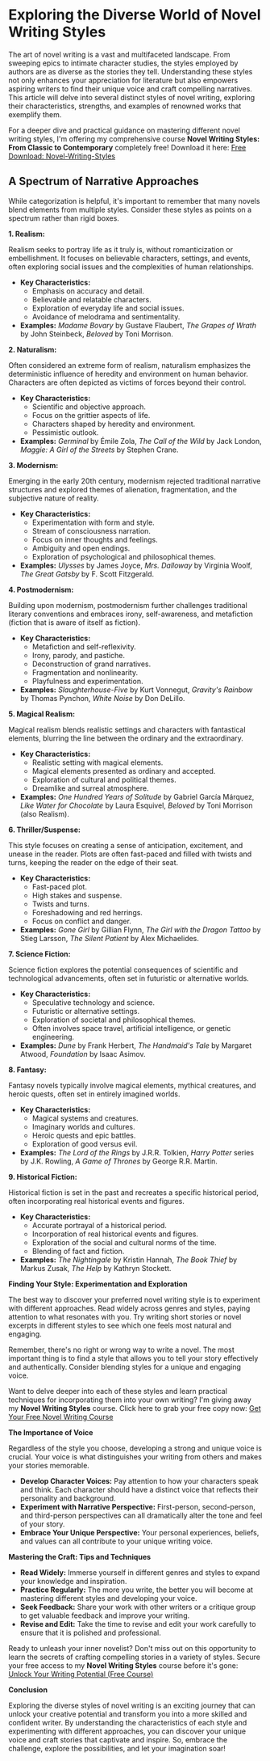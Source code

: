# Exploring the Diverse World of Novel Writing Styles

The art of novel writing is a vast and multifaceted landscape. From sweeping epics to intimate character studies, the styles employed by authors are as diverse as the stories they tell. Understanding these styles not only enhances your appreciation for literature but also empowers aspiring writers to find their unique voice and craft compelling narratives. This article will delve into several distinct styles of novel writing, exploring their characteristics, strengths, and examples of renowned works that exemplify them.

For a deeper dive and practical guidance on mastering different novel writing styles, I'm offering my comprehensive course **Novel Writing Styles: From Classic to Contemporary** completely free! Download it here: [Free Download: Novel-Writing-Styles](https://udemywork.com/novel-writing-styles)

## A Spectrum of Narrative Approaches

While categorization is helpful, it's important to remember that many novels blend elements from multiple styles. Consider these styles as points on a spectrum rather than rigid boxes.

**1. Realism:**

Realism seeks to portray life as it truly is, without romanticization or embellishment. It focuses on believable characters, settings, and events, often exploring social issues and the complexities of human relationships.

*   **Key Characteristics:**
    *   Emphasis on accuracy and detail.
    *   Believable and relatable characters.
    *   Exploration of everyday life and social issues.
    *   Avoidance of melodrama and sentimentality.
*   **Examples:** *Madame Bovary* by Gustave Flaubert, *The Grapes of Wrath* by John Steinbeck, *Beloved* by Toni Morrison.

**2. Naturalism:**

Often considered an extreme form of realism, naturalism emphasizes the deterministic influence of heredity and environment on human behavior. Characters are often depicted as victims of forces beyond their control.

*   **Key Characteristics:**
    *   Scientific and objective approach.
    *   Focus on the grittier aspects of life.
    *   Characters shaped by heredity and environment.
    *   Pessimistic outlook.
*   **Examples:** *Germinal* by Émile Zola, *The Call of the Wild* by Jack London, *Maggie: A Girl of the Streets* by Stephen Crane.

**3. Modernism:**

Emerging in the early 20th century, modernism rejected traditional narrative structures and explored themes of alienation, fragmentation, and the subjective nature of reality.

*   **Key Characteristics:**
    *   Experimentation with form and style.
    *   Stream of consciousness narration.
    *   Focus on inner thoughts and feelings.
    *   Ambiguity and open endings.
    *   Exploration of psychological and philosophical themes.
*   **Examples:** *Ulysses* by James Joyce, *Mrs. Dalloway* by Virginia Woolf, *The Great Gatsby* by F. Scott Fitzgerald.

**4. Postmodernism:**

Building upon modernism, postmodernism further challenges traditional literary conventions and embraces irony, self-awareness, and metafiction (fiction that is aware of itself as fiction).

*   **Key Characteristics:**
    *   Metafiction and self-reflexivity.
    *   Irony, parody, and pastiche.
    *   Deconstruction of grand narratives.
    *   Fragmentation and nonlinearity.
    *   Playfulness and experimentation.
*   **Examples:** *Slaughterhouse-Five* by Kurt Vonnegut, *Gravity's Rainbow* by Thomas Pynchon, *White Noise* by Don DeLillo.

**5. Magical Realism:**

Magical realism blends realistic settings and characters with fantastical elements, blurring the line between the ordinary and the extraordinary.

*   **Key Characteristics:**
    *   Realistic setting with magical elements.
    *   Magical elements presented as ordinary and accepted.
    *   Exploration of cultural and political themes.
    *   Dreamlike and surreal atmosphere.
*   **Examples:** *One Hundred Years of Solitude* by Gabriel García Márquez, *Like Water for Chocolate* by Laura Esquivel, *Beloved* by Toni Morrison (also Realism).

**6. Thriller/Suspense:**

This style focuses on creating a sense of anticipation, excitement, and unease in the reader.  Plots are often fast-paced and filled with twists and turns, keeping the reader on the edge of their seat.

*   **Key Characteristics:**
    *   Fast-paced plot.
    *   High stakes and suspense.
    *   Twists and turns.
    *   Foreshadowing and red herrings.
    *   Focus on conflict and danger.
*   **Examples:** *Gone Girl* by Gillian Flynn, *The Girl with the Dragon Tattoo* by Stieg Larsson, *The Silent Patient* by Alex Michaelides.

**7. Science Fiction:**

Science fiction explores the potential consequences of scientific and technological advancements, often set in futuristic or alternative worlds.

*   **Key Characteristics:**
    *   Speculative technology and science.
    *   Futuristic or alternative settings.
    *   Exploration of societal and philosophical themes.
    *   Often involves space travel, artificial intelligence, or genetic engineering.
*   **Examples:** *Dune* by Frank Herbert, *The Handmaid's Tale* by Margaret Atwood, *Foundation* by Isaac Asimov.

**8. Fantasy:**

Fantasy novels typically involve magical elements, mythical creatures, and heroic quests, often set in entirely imagined worlds.

*   **Key Characteristics:**
    *   Magical systems and creatures.
    *   Imaginary worlds and cultures.
    *   Heroic quests and epic battles.
    *   Exploration of good versus evil.
*   **Examples:** *The Lord of the Rings* by J.R.R. Tolkien, *Harry Potter* series by J.K. Rowling, *A Game of Thrones* by George R.R. Martin.

**9. Historical Fiction:**

Historical fiction is set in the past and recreates a specific historical period, often incorporating real historical events and figures.

*   **Key Characteristics:**
    *   Accurate portrayal of a historical period.
    *   Incorporation of real historical events and figures.
    *   Exploration of the social and cultural norms of the time.
    *   Blending of fact and fiction.
*   **Examples:** *The Nightingale* by Kristin Hannah, *The Book Thief* by Markus Zusak, *The Help* by Kathryn Stockett.

**Finding Your Style: Experimentation and Exploration**

The best way to discover your preferred novel writing style is to experiment with different approaches. Read widely across genres and styles, paying attention to what resonates with you. Try writing short stories or novel excerpts in different styles to see which one feels most natural and engaging.

Remember, there's no right or wrong way to write a novel. The most important thing is to find a style that allows you to tell your story effectively and authentically.  Consider blending styles for a unique and engaging voice.

Want to delve deeper into each of these styles and learn practical techniques for incorporating them into your own writing?  I'm giving away my **Novel Writing Styles** course. Click here to grab your free copy now: [Get Your Free Novel Writing Course](https://udemywork.com/novel-writing-styles)

**The Importance of Voice**

Regardless of the style you choose, developing a strong and unique voice is crucial. Your voice is what distinguishes your writing from others and makes your stories memorable.

*   **Develop Character Voices:** Pay attention to how your characters speak and think. Each character should have a distinct voice that reflects their personality and background.
*   **Experiment with Narrative Perspective:** First-person, second-person, and third-person perspectives can all dramatically alter the tone and feel of your story.
*   **Embrace Your Unique Perspective:** Your personal experiences, beliefs, and values can all contribute to your unique writing voice.

**Mastering the Craft: Tips and Techniques**

*   **Read Widely:** Immerse yourself in different genres and styles to expand your knowledge and inspiration.
*   **Practice Regularly:** The more you write, the better you will become at mastering different styles and developing your voice.
*   **Seek Feedback:** Share your work with other writers or a critique group to get valuable feedback and improve your writing.
*   **Revise and Edit:** Take the time to revise and edit your work carefully to ensure that it is polished and professional.

Ready to unleash your inner novelist? Don't miss out on this opportunity to learn the secrets of crafting compelling stories in a variety of styles. Secure your free access to my **Novel Writing Styles** course before it's gone: [Unlock Your Writing Potential (Free Course)](https://udemywork.com/novel-writing-styles)

**Conclusion**

Exploring the diverse styles of novel writing is an exciting journey that can unlock your creative potential and transform you into a more skilled and confident writer. By understanding the characteristics of each style and experimenting with different approaches, you can discover your unique voice and craft stories that captivate and inspire. So, embrace the challenge, explore the possibilities, and let your imagination soar!
